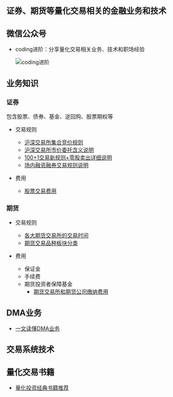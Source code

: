 ## 证券、期货等量化交易相关的金融业务和技术

## 微信公众号

* coding进阶：分享量化交易相关业务、技术和职场经验

  ![coding进阶](./workspace/img/wechat.png)

## 业务知识

### 证券

包含股票、债券、基金、逆回购、股票期权等

* 交易规则
  * [沪深交易所集合竞价规则](https://zhuanlan.zhihu.com/p/137762677)
  * [沪深交易所市价委托含义说明](./workspace/securities/market_order.md)
  * [100+1交易新规则+零股卖出详细说明](./workspace/securities/odd_lot.md)
  * [场内融资融券交易规则说明](./workspace/securities/margin_trade.md)
  
* 费用
  * [股票交易费用](./workspace/securities/stock_fee.md)


### 期货

* 交易规则
  * [各大期货交易所的交易时间](./workspace/futures/trading_time.md)
  * [期货交易品种板块分类](https://zhuanlan.zhihu.com/p/459400875)
  
* 费用
  * 保证金
  * 手续费
  * 期货投资者保障基金
    * [期货交易所和期货公司缴纳费用](./workspace/futures/future_investor_protection_fund.md)

##  DMA业务

* [一文读懂DMA业务](./workspace/dma/lecture01.md)



## 交易系统技术

## 量化交易书籍

* [量化投资经典书籍推荐](./workspace/book/00-quant-book.md)

